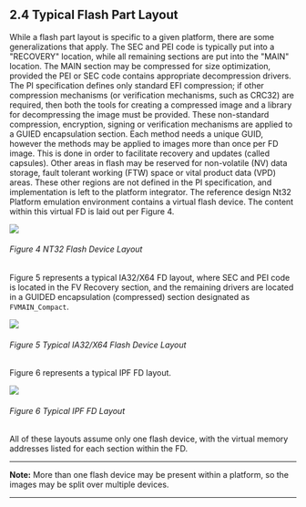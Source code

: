 <!--- @file
  2.4 Typical Flash Part Layout

  Copyright (c) 2008-2017, Intel Corporation. All rights reserved.<BR>

  Redistribution and use in source (original document form) and 'compiled'
  forms (converted to PDF, epub, HTML and other formats) with or without
  modification, are permitted provided that the following conditions are met:

  1) Redistributions of source code (original document form) must retain the
     above copyright notice, this list of conditions and the following
     disclaimer as the first lines of this file unmodified.

  2) Redistributions in compiled form (transformed to other DTDs, converted to
     PDF, epub, HTML and other formats) must reproduce the above copyright
     notice, this list of conditions and the following disclaimer in the
     documentation and/or other materials provided with the distribution.

  THIS DOCUMENTATION IS PROVIDED BY TIANOCORE PROJECT "AS IS" AND ANY EXPRESS OR
  IMPLIED WARRANTIES, INCLUDING, BUT NOT LIMITED TO, THE IMPLIED WARRANTIES OF
  MERCHANTABILITY AND FITNESS FOR A PARTICULAR PURPOSE ARE DISCLAIMED. IN NO
  EVENT SHALL TIANOCORE PROJECT  BE LIABLE FOR ANY DIRECT, INDIRECT, INCIDENTAL,
  SPECIAL, EXEMPLARY, OR CONSEQUENTIAL DAMAGES (INCLUDING, BUT NOT LIMITED TO,
  PROCUREMENT OF SUBSTITUTE GOODS OR SERVICES; LOSS OF USE, DATA, OR PROFITS;
  OR BUSINESS INTERRUPTION) HOWEVER CAUSED AND ON ANY THEORY OF LIABILITY,
  WHETHER IN CONTRACT, STRICT LIABILITY, OR TORT (INCLUDING NEGLIGENCE OR
  OTHERWISE) ARISING IN ANY WAY OUT OF THE USE OF THIS DOCUMENTATION, EVEN IF
  ADVISED OF THE POSSIBILITY OF SUCH DAMAGE.

-->

## 2.4 Typical Flash Part Layout

While a flash part layout is specific to a given platform, there are some
generalizations that apply. The SEC and PEI code is typically put into a
"RECOVERY" location, while all remaining sections are put into the "MAIN"
location. The MAIN section may be compressed for size optimization, provided
the PEI or SEC code contains appropriate decompression drivers. The PI
specification defines only standard EFI compression; if other compression
mechanisms (or verification mechanisms, such as CRC32) are required, then both
the tools for creating a compressed image and a library for decompressing the
image must be provided. These non-standard compression, encryption, signing or
verification mechanisms are applied to a GUIED encapsulation section. Each
method needs a unique GUID, however the methods may be applied to images more
than once per FD image. This is done in order to facilitate recovery and updates
(called capsules). Other areas in flash may be reserved for non-volatile (NV)
data storage, fault tolerant working (FTW) space or vital product data (VPD)
areas. These other regions are not defined in the PI specification, and
implementation is left to the platform integrator. The reference design Nt32
Platform emulation environment contains a virtual flash device. The content
within this virtual FD is laid out per Figure 4.

![](../media/image4.png)

###### Figure 4 NT32 Flash Device Layout

Figure 5 represents a typical IA32/X64 FD layout, where SEC and PEI code is
located in the FV Recovery section, and the remaining drivers are located in a
GUIDED encapsulation (compressed) section designated as `FVMAIN_Compact`.

![](../media/image5.png)

###### Figure 5 Typical IA32/X64 Flash Device Layout

Figure 6 represents a typical IPF FD layout.

![](../media/image6.png)

###### Figure 6 Typical IPF FD Layout

All of these layouts assume only one flash device, with the virtual memory
addresses listed for each section within the FD.

**********
**Note:** More than one flash device may be present within a platform, so the
images may be split over multiple devices.
**********
